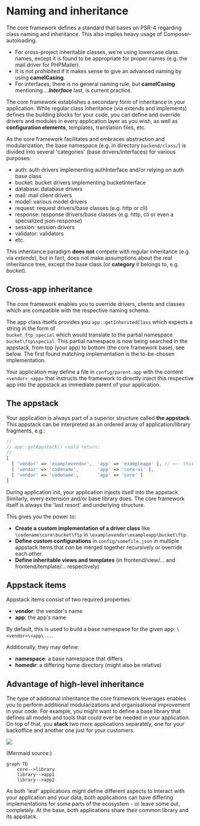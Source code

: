 # Naming and inheritance

The core framework defines a standard that bases on PSR-4 regarding class naming and inheritance.
This also implies heavy usage of Composer-autoloading.

- For cross-project inheritable classes, we're using lowercase class names, except it is found to be appropriate for proper names (e.g. the mail driver for PHPMailer).
- It is not prohibited if it makes sense to give an advanced naming by using **camelCasing**.
- For interfaces, there is no general naming rule, but **camelCasing** mentioning ...***Interface*** last, is current practice.

The core framework establishes a secondary form of inheritance in your application.
While regular class inheritance (via extends and implements) defines the building blocks for your code, you can define and override drivers and modules in every application layer as you wish, as well as **configuration elements**, templates, translation files, etc.

As the core framework facilitates and embraces abstraction and modularization, the base namespace (e.g. in directory `backend/class/`) is divided into several 'categories' (base drivers/interfaces) for various purposes:
- auth: auth drivers implementing authInterface and/or relying on auth base class
- bucket: bucket drivers implementing bucketInterface
- database: database drivers
- mail: mail client drivers
- model: various model drivers
- request: request drivers/base classes (e.g. http or cli)
- response: response drivers/base classes (e.g. http, cli or even a specialized json-response)
- session: session drivers
- validator: validators
- etc.

This inheritance paradigm **does not** compete with regular inheritance (e.g. via *extends*), but in fact, does not make assumptions about the real inheritance tree, except the base class (or **category** it belongs to, e.g. *bucket*).


## Cross-app inheritance

The core framework enables you to override drivers, clients and classes which are compatible with the respective naming schema.

The app class itselfs provides you `app::getInheritedClass` which expects a string in the form of  
`bucket_ftp_special` which would translate to the partial namespace `bucket\ftp\special`.
This partial namespace is now being searched in the appstack, from top (your app) to bottom (the core framework base), see below.
The first found matching implementation is the to-be-chosen implementation.

Your application may define a file in `config/parent.app` with the content `<vendor>_<app>` that instructs the framework to directly inject this respective app into the appstack as immediate parent of your application.


## The appstack

Your application is always part of a superior structure called **the appstack**.
This appstack can be interpreted as an ordered array of application/library fragments, e.g.:
~~~php
//
// app::getAppstack() could return:
//
[
  [ 'vendor' => 'examplevendor',  'app' => 'exampleapp' ], // <-- this is your application
  [ 'vendor' => 'codename',       'app' => 'core-ui' ],
  [ 'vendor' => 'codename',       'app' => 'core' ]
]
~~~

During application init, your application injects itself into the appstack. Similarly, every extension and/or base library does.
The core framework itself is always the 'last resort' and underlying structure.

This gives you the power to:

- **Create a custom implementation of a driver class** like `\codename\core\bucket\ftp` in `\examplevendor\exampleapp\bucket\ftp`.
- **Define custom configurations** in `config/somefile.json` in multiple appstack items that *can* be merged together recursively or override each other.
- **Define inheritable views and templates** (in frontend/view/... and frontend/template/... respectively)


## Appstack items

Appstack items consist of two required properties:
- **vendor**: the vendor's name
- **app**: the app's name

By default, this is used to build a base namespace for the given app: `\<vendor>\<app\...`.

Additionally, they may define:
- **namespace**: a base namespace that differs
- **homedir**: a differing home directory (might also be relative)


## Advantage of high-level inheritance

The type of additional inheritance the core framework leverages enables you to perform additional modularizations and organisational improvement in your code. For example, you might want to define a base library that defines all models and tools that could ever be needed in your application. On top of that, you **stack** two more applications separately, one for your backoffice and another one just for your customers.

[![](https://mermaid.ink/img/eyJjb2RlIjoiZ3JhcGggVERcbiAgICBjb3JlLS0-bGlicmFyeVxuICAgIGxpYnJhcnktLT5hcHAxXG4gICAgbGlicmFyeS0tPmFwcDIiLCJtZXJtYWlkIjp7InRoZW1lIjoiZGVmYXVsdCJ9LCJ1cGRhdGVFZGl0b3IiOmZhbHNlLCJhdXRvU3luYyI6dHJ1ZSwidXBkYXRlRGlhZ3JhbSI6ZmFsc2V9)](https://mermaid.live/edit#eyJjb2RlIjoiZ3JhcGggVERcbiAgICBjb3JlLS0-bGlicmFyeVxuICAgIGxpYnJhcnktLT5hcHAxXG4gICAgbGlicmFyeS0tPmFwcDIiLCJtZXJtYWlkIjoie1xuICBcInRoZW1lXCI6IFwiZGVmYXVsdFwiXG59IiwidXBkYXRlRWRpdG9yIjpmYWxzZSwiYXV0b1N5bmMiOnRydWUsInVwZGF0ZURpYWdyYW0iOmZhbHNlfQ)

(Mermaid source:)
```mermaid
graph TD
    core-->library
    library-->app1
    library-->app2
```

As both 'leaf' applications might define different aspects to interact with your application and your data, both applications can have differing implementations for some parts of the ecosystem - or leave some out, completely.
At the base, both applications share their common library and its appstack.
